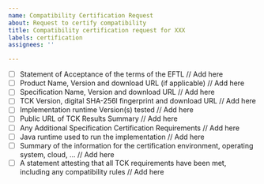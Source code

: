 ```yaml
---
name: Compatibility Certification Request
about: Request to certify compatibility
title: Compatibility certification request for XXX
labels: certification
assignees: ''

---
```


- [ ] Statement of Acceptance of the terms of the EFTL
  // Add here
- [ ] Product Name, Version and download URL (if applicable)
  // Add here
- [ ] Specification Name, Version and download URL
  // Add here
- [ ] TCK Version, digital SHA-256l fingerprint and download URL
  // Add here
- [ ] Implementation runtime Version(s) tested
  // Add here
- [ ] Public URL of TCK Results Summary
  // Add here
- [ ] Any Additional Specification Certification Requirements
  // Add here
- [ ] Java runtime used to run the implementation
  // Add here
- [ ] Summary of the information for the certification environment, operating system, cloud, ...
  // Add here
- [ ] A statement attesting that all TCK requirements have been met, including any compatibility rules
  // Add here
